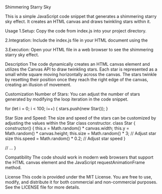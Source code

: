 Shimmering Starry Sky

This is a simple JavaScript code snippet that generates a shimmering starry sky effect. It creates an HTML canvas and draws twinkling stars within it.

Usage
1.Setup: Copy the code from index.js into your project directory.

2.Integration: Include the index.js file in your HTML document using the <script> tag.
<script src="index.js"></script>
3.Execution: Open your HTML file in a web browser to see the shimmering starry sky effect.

Description
The code dynamically creates an HTML canvas element and utilizes the Canvas API to draw twinkling stars. Each star is represented as a small white square moving horizontally across the canvas. The stars twinkle by resetting their position once they reach the right edge of the canvas, creating an illusion of movement.

Customization
Number of Stars: You can adjust the number of stars generated by modifying the loop iteration in the code snippet.

for (let i = 0; i < 100; i++) {
  stars.push(new Star());
}

Star Size and Speed: The size and speed of the stars can be customized by adjusting the values within the Star class constructor.
class Star {
  constructor() {
    this.x = Math.random() * canvas.width;
    this.y = Math.random() * canvas.height;
    this.size = Math.random() * 3; // Adjust star size
    this.speed = Math.random() * 0.2; // Adjust star speed
  }

  // ...
}

Compatibility
The code should work in modern web browsers that support the HTML canvas element and the JavaScript requestAnimationFrame method.

License
This code is provided under the MIT License. You are free to use, modify, and distribute it for both commercial and non-commercial purposes. See the LICENSE file for more details.
